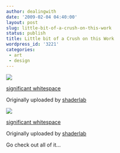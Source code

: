 ```yaml
---
author: dealingwith
date: '2009-02-04 04:40:00'
layout: post
slug: little-bit-of-a-crush-on-this-work
status: publish
title: Little bit of a Crush on this Work
wordpress_id: '3221'
categories:
 - art
 - design
---
```


[![][1]][2]

[significant whitespace][3]

Originally uploaded by [shaderlab][4]



[![][5]][6]

[significant whitespace][7]

Originally uploaded by [shaderlab][4]



Go check out all of it...

   [1]: http://farm4.static.flickr.com/3287/2316153679_2e1c8cf947_m.jpg

   [2]: http://www.flickr.com/photos/shaderlab/2316153679/ (photo sharing)

   [3]: http://www.flickr.com/photos/shaderlab/2316153679/

   [4]: http://www.flickr.com/people/shaderlab/

   [5]: http://farm3.static.flickr.com/2110/2412265287_33e6a58b4b_m.jpg

   [6]: http://www.flickr.com/photos/shaderlab/2412265287/ (photo sharing)

   [7]: http://www.flickr.com/photos/shaderlab/2412265287/

   

